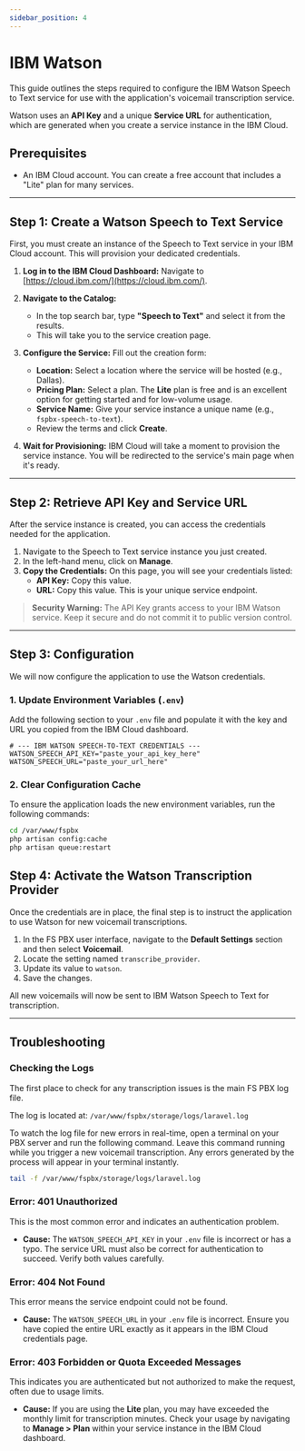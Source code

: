 ```yaml
---
sidebar_position: 4
---
```


# IBM Watson

This guide outlines the steps required to configure the IBM Watson Speech to Text service for use with the application's voicemail transcription service.

Watson uses an **API Key** and a unique **Service URL** for authentication, which are generated when you create a service instance in the IBM Cloud.

## Prerequisites

*   An IBM Cloud account. You can create a free account that includes a "Lite" plan for many services.

---

## Step 1: Create a Watson Speech to Text Service

First, you must create an instance of the Speech to Text service in your IBM Cloud account. This will provision your dedicated credentials.

1.  **Log in to the IBM Cloud Dashboard:**
    Navigate to [https://cloud.ibm.com/](https://cloud.ibm.com/).

2.  **Navigate to the Catalog:**
    *   In the top search bar, type **"Speech to Text"** and select it from the results.
    *   This will take you to the service creation page.

3.  **Configure the Service:**
    Fill out the creation form:
    *   **Location:** Select a location where the service will be hosted (e.g., Dallas).
    *   **Pricing Plan:** Select a plan. The **Lite** plan is free and is an excellent option for getting started and for low-volume usage.
    *   **Service Name:** Give your service instance a unique name (e.g., `fspbx-speech-to-text`).
    *   Review the terms and click **Create**.

4.  **Wait for Provisioning:**
    IBM Cloud will take a moment to provision the service instance. You will be redirected to the service's main page when it's ready.

---

## Step 2: Retrieve API Key and Service URL

After the service instance is created, you can access the credentials needed for the application.

1.  Navigate to the Speech to Text service instance you just created.
2.  In the left-hand menu, click on **Manage**.
3.  **Copy the Credentials:**
    On this page, you will see your credentials listed:
    *   **API Key:** Copy this value.
    *   **URL:** Copy this value. This is your unique service endpoint.

> **Security Warning:** The API Key grants access to your IBM Watson service. Keep it secure and do not commit it to public version control.

---

## Step 3: Configuration

We will now configure the application to use the Watson credentials.

### 1. Update Environment Variables (`.env`)

Add the following section to your `.env` file and populate it with the key and URL you copied from the IBM Cloud dashboard.

```dotenv
# --- IBM WATSON SPEECH-TO-TEXT CREDENTIALS ---
WATSON_SPEECH_API_KEY="paste_your_api_key_here"
WATSON_SPEECH_URL="paste_your_url_here"
```

### 2. Clear Configuration Cache

To ensure the application loads the new environment variables, run the following commands:

```bash
cd /var/www/fspbx
php artisan config:cache
php artisan queue:restart
```

## Step 4: Activate the Watson Transcription Provider

Once the credentials are in place, the final step is to instruct the application to use Watson for new voicemail transcriptions.

1.  In the FS PBX user interface, navigate to the **Default Settings** section and then select **Voicemail**.
2.  Locate the setting named `transcribe_provider`.
3.  Update its value to `watson`.
4.  Save the changes.

All new voicemails will now be sent to IBM Watson Speech to Text for transcription.

---

## Troubleshooting

### Checking the Logs

The first place to check for any transcription issues is the main FS PBX log file.

The log is located at: `/var/www/fspbx/storage/logs/laravel.log`

To watch the log file for new errors in real-time, open a terminal on your PBX server and run the following command. Leave this command running while you trigger a new voicemail transcription. Any errors generated by the process will appear in your terminal instantly.

```bash
tail -f /var/www/fspbx/storage/logs/laravel.log
```

### Error: 401 Unauthorized

This is the most common error and indicates an authentication problem.

*   **Cause:** The `WATSON_SPEECH_API_KEY` in your `.env` file is incorrect or has a typo. The service URL must also be correct for authentication to succeed. Verify both values carefully.

### Error: 404 Not Found

This error means the service endpoint could not be found.

*   **Cause:** The `WATSON_SPEECH_URL` in your `.env` file is incorrect. Ensure you have copied the entire URL exactly as it appears in the IBM Cloud credentials page.

### Error: 403 Forbidden or Quota Exceeded Messages

This indicates you are authenticated but not authorized to make the request, often due to usage limits.

*   **Cause:** If you are using the **Lite** plan, you may have exceeded the monthly limit for transcription minutes. Check your usage by navigating to **Manage > Plan** within your service instance in the IBM Cloud dashboard.